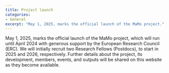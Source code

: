 ```yaml
---
title: Project launch
categories:
- General
excerpt: "May 1, 2025, marks the official launch of the MaMo project."
---
```


May 1, 2025, marks the official launch of the MaMo project, which will run until April 2024 with generous support by the European Research Council (ERC). We will initially recruit two Research Fellows (Postdocs), to start in 2025 and 2026, respectively. Further details about the project, its development, members, events, and outputs will be shared on this website as they become available. 
